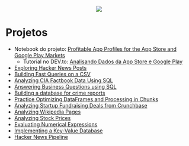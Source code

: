<p align="center">
  <img src="https://github.com/lis-r-barreto/Data-Engineering/blob/main/data-engineering-cover.png" >
</p>

# Projetos

* Notebook do projeto: [Profitable App Profiles for the App Store and Google Play Markets](https://github.com/lis-r-barreto/Data-Engineering/blob/main/01_Profitable_App_Profiles_for_the_App_Store_and_Google_Play_Markets.ipynb)
  * Tutorial no DEV.to: [Analisando Dados da App Store e Google Play](https://dev.to/lisrbarreto/series/15091)
* [Exploring Hacker News Posts](https://github.com/lis-r-barreto/Data-Engineering/blob/main/02_Exploring_Hacker_News_Posts.ipynb)
* [Building Fast Queries on a CSV](https://github.com/lis-r-barreto/Data-Engineering/blob/main/03_Building_Fast_Queries_on_a_CSV.ipynb)
* [Analyzing CIA Factbook Data Using SQL](https://github.com/lis-r-barreto/Data-Engineering/blob/main/04_Analyzing_CIA_Factbook_Data_Using_SQL.ipynb)
* [Answering Business Questions using SQL](https://github.com/lis-r-barreto/Data-Engineering/blob/main/05_Answering_Business_Questions_using_SQL.ipynb)
* [Building a database for crime reports](https://github.com/lis-r-barreto/Data-Engineering/blob/main/06_Building_a_PostgreSQL_database_for_crime_reports.ipynb)
* [Practice Optimizing DataFrames and Processing in Chunks](https://github.com/lis-r-barreto/Data-Engineering/blob/main/07_Practice_Optimizing_DataFrames_and_Processing_in_Chunks.ipynb)
* [Analyzing Startup Fundraising Deals from Crunchbase](https://github.com/lis-r-barreto/Data-Engineering/blob/main/08_Analyzing_Startup_Fundraising_Deals_from_Crunchbase.ipynb)
* [Analyzing Wikipedia Pages](https://github.com/lis-r-barreto/Data-Engineering/blob/main/09_Analyzing_Wikipedia_Pages.ipynb)
* [Analyzing Stock Prices](https://github.com/lis-r-barreto/Data-Engineering/blob/main/10_Analyzing_Stock_Prices.ipynb)
* [Evaluating Numerical Expressions](https://github.com/lis-r-barreto/Data-Engineering/blob/main/11_Evaluating_Numerical_Expressions.ipynb)
* [Implementing a Key-Value Database](https://github.com/lis-r-barreto/Data-Engineering/blob/main/12_Implementing_a_Key_Value_Database.ipynb)
* [Hacker News Pipeline](https://github.com/lis-r-barreto/Data-Engineering/blob/main/13_Hacker_News_Pipeline.ipynb)
